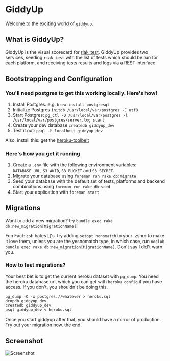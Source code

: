 # GiddyUp

Welcome to the exciting world of `giddyup`.

## What is GiddyUp?

GiddyUp is the visual scorecard for [riak_test](http://github.com/basho/riak_test).  GiddyUp
provides two services, seeding ```riak_test``` with the list of tests which should be run for
each platform, and receiving tests results and logs via a REST interface.

## Bootstrapping and Configuration

### You'll need postgres to get this working locally. Here's how!
1. Install Postgres. e.g. ```brew install postgresql```
2. Initialize Postgres ```initdb /usr/local/var/postgres -E utf8```
3. Start Postgres: ```pg_ctl -D /usr/local/var/postgres -l /usr/local/var/postgres/server.log start```
4. Create your dev database ```createdb giddyup_dev```
5. Test it out: ```psql -h localhost giddyup_dev```

Also, install this: get the [heroku-toolbelt](https://toolbelt.heroku.com)

### Here's how you get it running
1. Create a ```.env``` file with the following environment variables:
   ```DATABASE_URL```, ```S3_AKID```, ```S3_BUCKET``` and ```S3_SECRET```.
2. Migrate your database using ```foreman run rake db:migrate```
3. Seed your database with the default set of tests, platforms and
   backend combinations using ```foreman run rake db:seed```
4. Start your application with ```foreman start```

## Migrations
Want to add a new migration? try `bundle exec rake db:new_migration[MigrationName]`!

Fun Fact: zsh hates []'s. try adding `setopt nonomatch` to your .zshrc to make it love them,
unless you are the yesnomatch type, in which case, run 
`noglob bundle exec rake db:new_migration[MigrationName]`. Don't say I did't warn you.

### How to test migrations?
Your best bet is to get the current heroku dataset with `pg_dump`. You need the heroku database
url, which you can get with `heroku config` if you have access. If you don't, you shouldn't be
doing this.

```
pg_dump -O -x postgres://whatever > heroku.sql
dropdb giddyup_dev
createdb giddyup_dev
psql giddyup_dev < heroku.sql
```

Once you start giddyup after that, you should have a mirror of production. Try out your
migration now. the end.

## Screenshot

![Screenshot](https://raw.github.com/basho/giddyup/master/screenshot.png "Screenshot")
